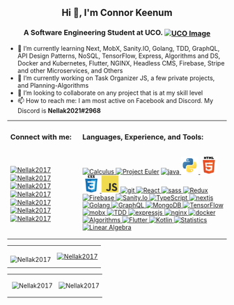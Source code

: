 
## <p align="center"> Hi 👋, I'm Connor Keenum </p> ##
### <p align="center"> A Software Engineering Student at UCO. <a href="https://www.uco.edu" target="blank"><img align="center" src="https://www.uco.edu/favicon.ico" alt="UCO Image" height="30" width="30" /></a></p> ###

- 🌱 I’m currently learning Next, MobX, Sanity.IO, Golang, TDD, GraphQL, API Design Patterns, NoSQL, TensorFlow, Express, Algorithms and DS, Docker and Kubernetes, Flutter, NGINX, Headless CMS, Firebase, Stripe and other Microservices, and Others
- 🔭 I’m currently working on Task Organizer JS, a few private projects, and Planning-Algorithms
- 👯 I’m looking to collaborate on any project that is at my skill level 
- 📫 How to reach me: I am most active on Facebook and Discord. My Discord is __Nellak2021#2968__

<table>
  <tr>
    <th>
      <h3 align="left">Connect with me:</h3>
    </th>
    <th>
      <h3 align="left">Languages, Experience, and Tools:</h3>
    </th>
  </tr>
  <tr>
    <td>
      <p align="left">
        <a href="https://www.facebook.com/connor.keenum" target="blank"><img align="center" src="https://cdn.cdnlogo.com/logos/f/91/facebook-icon.svg" alt="Nellak2017" height="30" width="40" /></a>
        <a href="https://www.linkedin.com/in/connor-keenum/" target="blank"><img align="center" src="https://raw.githubusercontent.com/rahuldkjain/github-profile-readme-generator/master/src/images/icons/Social/linked-in-alt.svg" alt="Nellak2017" height="30" width="40" /></a>
        <a href="https://codepen.io/nellak2017" target="blank"><img align="center" src="https://raw.githubusercontent.com/rahuldkjain/github-profile-readme-generator/master/src/images/icons/Social/codepen.svg" alt="Nellak2017" height="30" width="40" /></a>
        <a href="https://www.hackerrank.com/nellakprime" target="blank"><img align="center" src="https://raw.githubusercontent.com/rahuldkjain/github-profile-readme-generator/master/src/images/icons/Social/hackerrank.svg" alt="Nellak2017" height="30" width="40" /></a>
        <a href="https://leetcode.com/Nellak2020/" target="blank"><img align="center" src="https://assets.leetcode.com/static_assets/public/icons/favicon.ico" alt="Nellak2017" height="30" width="40" /></a>
        <a href="https://twitter.com/ConnorKeenum" target="blank"><img align="center" src="https://raw.githubusercontent.com/rahuldkjain/github-profile-readme-generator/master/src/images/icons/Social/twitter.svg" alt="Nellak2017" height="30" width="40" /></a>
        <a href="https://stackoverflow.com/users/12705696/connor-keenum" target="blank"><img align="center" src="https://raw.githubusercontent.com/rahuldkjain/github-profile-readme-generator/master/src/images/icons/Social/stack-overflow.svg" alt="Nellak2017" height="30" width="40" /></a>
      </p>
    </td>
    <td>
      <p align="left"> 
        <a href="https://en.wikipedia.org/wiki/Calculus" target="_blank"> <img src="https://en-academic.com/pictures/enwiki/84/Tangent_to_a_curve.svg" alt="Calculus" width="40" height="40"/> </a>
        <a href="https://projecteuler.net/about" target="_blank"><img src="https://projecteuler.net/favicons/favicon-32x32.png" alt="Project Euler" height="40" width="40" /></a>
        <a href="https://www.java.com/en/" target="_blank"> <img src="https://cdn.cdnlogo.com/logos/j/2/java.svg" alt="java" width="40" height="40"/> </a>
        <a href="https://www.python.org" target="_blank"> <img src="https://raw.githubusercontent.com/devicons/devicon/master/icons/python/python-original.svg" alt="python" width="40" height="40"/> </a> 
        <a href="https://www.w3.org/html/" target="_blank"> <img src="https://raw.githubusercontent.com/devicons/devicon/master/icons/html5/html5-original-wordmark.svg" alt="html5" width="40" height="40"/> </a>
        <a href="https://www.w3schools.com/css/" target="_blank"> <img src="https://raw.githubusercontent.com/devicons/devicon/master/icons/css3/css3-original-wordmark.svg" alt="css3" width="40" height="40"/> </a> 
        <a href="https://developer.mozilla.org/en-US/docs/Web/JavaScript" target="_blank"> <img src="https://raw.githubusercontent.com/devicons/devicon/master/icons/javascript/javascript-original.svg" alt="javascript" width="40" height="40"/> </a> 
        <a href="https://git-scm.com/" target="_blank"> <img src="https://www.vectorlogo.zone/logos/git-scm/git-scm-icon.svg" alt="git" width="40" height="40"/> </a>
        <a href="https://reactjs.org/" target="_blank"> <img src="https://reactjs.org/favicon.ico" alt="React" width="40" height="40"/> </a> 
        <a href="https://styled-components.com/" target="_blank"> <img src="https://styled-components.com/logo.png" alt="sass" width="40" height="40"/> </a>
        <a href="https://redux.js.org/" target="_blank"> <img src="https://cdn.cdnlogo.com/logos/r/69/redux.svg" alt="Redux" width="40" height="40"/> </a>  
        <a href="https://firebase.google.com/" target="_blank"> <img src="https://www.gstatic.com/devrel-devsite/prod/vfe91fb476857baf3af253bcf26a4ee5d17e521f41e429379c0c2f0dd1eb46e1b/firebase/images/favicon.png" alt="Firebase" width="40" height="40"/> </a>
        <a href="https://www.sanity.io/" target="_blank"> <img src="https://www.sanity.io/static/images/favicons/favicon-96x96.png" alt="Sanity.Io" width="40" height="40"/> </a>
        <a href="https://www.typescriptlang.org/" target="_blank"> <img src="https://www.typescriptlang.org/favicon-32x32.png?v=8944a05a8b601855de116c8a56d3b3ae" alt="TypeScript" width="40" height="40"/> </a>
        <a href="https://nextjs.org/" target="_blank"> <img src="https://nextjs.org/static/favicon/favicon-32x32.png" alt="nextjs" width="40" height="40"/> </a>
        <a href="https://go.dev/" target="_blank"> <img src="https://go.dev/images/go-logo-blue.svg" alt="Golang" width="40" height="40"/> </a>
        <a href="https://graphql.org/" target="_blank"> <img src="https://graphql.org/img/logo.svg" alt="GraphQL" width="40" height="40"/> </a>
        <a href="https://www.mongodb.com/" target="_blank"> <img src="https://www.mongodb.com/assets/images/global/favicon.ico" alt="MongoDB" width="40" height="40"/> </a>
        <a href="https://www.tensorflow.org/" target="_blank"> <img src="https://www.gstatic.com/devrel-devsite/prod/vfe91fb476857baf3af253bcf26a4ee5d17e521f41e429379c0c2f0dd1eb46e1b/tensorflow/images/favicon.png" alt="TensorFlow" width="40" height="40"/> </a>
        <a href="https://mobx.js.org/" target="_blank"> <img src="https://mobx.js.org/assets/mobx.png" alt="mobx" width="40" height="40"/> </a>
        <a href="https://en.wikipedia.org/wiki/Test-driven_development" target="_blank"> <img src="https://miro.medium.com/max/1033/1*RieLfIqg9CGCVmENxDuByA.png" alt="TDD" width="40" height="40"/> </a>
        <a href="https://expressjs.com/" target="_blank"> <img src="https://expressjs.com/images/favicon.png" alt="expressjs" width="40" height="40"/> </a>
        <a href="https://www.nginx.com/" target="_blank"> <img src="https://www.nginx.com/wp-content/uploads/2019/10/favicon-64x46.ico" alt="nginx" width="40" height="40"/> </a>
        <a href="https://www.docker.com/" target="_blank"> <img src="https://www.docker.com/sites/default/files/d8/Docker-R-Logo-08-2018-Monochomatic-RGB_Moby-x1.png" alt="docker" width="40" height="40"/> </a>
        <a href="https://github.com/TheAlgorithms/" target="_blank"> <img src="https://avatars.githubusercontent.com/u/20487725?s=200&v=4" alt="Algorithms" width="40" height="40"/> </a>
        <a href="https://flutter.dev/" target="_blank"> <img src="https://storage.googleapis.com/cms-storage-bucket/4fd0db61df0567c0f352.png" alt="Flutter" width="40" height="40"/> </a>
        <a href="https://kotlinlang.org/" target="_blank"> <img src="https://kotlinlang.org/assets/images/favicon.svg?&v=8607ff59d5296c7642ecd72bd3daa79b" alt="Kotlin" width="40" height="40"/> </a>
        <a href="https://en.wikipedia.org/wiki/Statistics" target="_blank"> <img src="https://upload.wikimedia.org/wikipedia/commons/thumb/4/40/Fisher_iris_versicolor_sepalwidth.svg/100px-Fisher_iris_versicolor_sepalwidth.svg.png" alt="Statistics" width="40" height="40"/> </a>
        <a href="https://en.wikipedia.org/wiki/Linear_algebra" target="_blank"> <img src="https://upload.wikimedia.org/wikipedia/commons/thumb/2/2f/Linear_subspaces_with_shading.svg/250px-Linear_subspaces_with_shading.svg.png" alt="Linear Algebra" width="40" height="40"/> </a>
    </td>
  </tr>
</table>

<table>
  <td>
    <p><img align="left" src="https://github-readme-stats.vercel.app/api/top-langs?username=Nellak2017&show_icons=true&locale=en&layout=compact&bg_color=00000000&text_color=808080" alt="Nellak2017" /></p>
  </td>
  <td>
    <p align="left"> <a href="#nolink"><img src="https://github-profile-trophy.vercel.app/?username=Nellak2017&no-bg=true" alt="Nellak2017" /></a> </p>
  </td>
</table>
<table>
  <td>
    <p>&nbsp;<img align="center" src="https://github-readme-stats.vercel.app/api?username=Nellak2017&show_icons=true&locale=en&bg_color=00000000&text_color=808080" alt="Nellak2017" /></p>
  </td>
  <td>
    <p><img align="center" src="https://github-readme-streak-stats.herokuapp.com/?user=Nellak2017&background=00000000&currStreakNum=gray&sideNums=gray&currStreakLabel=gray&sideLabels=gray&dates=gray" alt="Nellak2017" /></p>
  </td>
</table>
<!--
**Nellak2017/Nellak2017** is a ✨ _special_ ✨ repository because its `README.md` (this file) appears on your GitHub profile.

Here are some ideas to get you started:

- 🔭 I’m currently working on ...
- 🌱 I’m currently learning ...
- 👯 I’m looking to collaborate on ...
- 🤔 I’m looking for help with ...
- 💬 Ask me about ...
- 📫 How to reach me: ...
- 😄 Pronouns: ...
- ⚡ Fun fact: ...
-->
